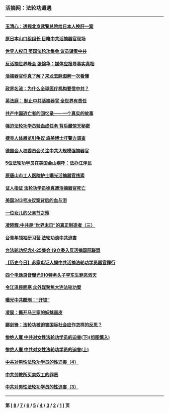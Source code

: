 ### 活摘网：法轮功遭遇
---
#### [玉清心：透视北京武警总院给日本人换肝一案](../../pages/nf5881/n13771978.md?02010430) 
#### [原日本山口组组长 目睹中共活摘器官现场](../../pages/nf5881/n13767360.md?02010430) 
#### [世界人权日 英国法轮功集会 议员谴责中共](../../pages/nf5881/n13431763.md?02010430) 
#### [反活摘世界峰会 张锦华：媒体应报导事实真相](../../pages/nf5881/n13278502.md?02010430) 
#### [活摘器官你真了解？来龙去脉图解一次看懂](../../pages/nf5881/n13013820.md?02010430) 
#### [政界名流：为什么全球医疗机构要信中共？](../../pages/nf5881/n11945479.md?02010430) 
#### [英法庭： 制止中共活摘器官 全世界有责任](../../pages/nf5881/n11330691.md?02010430) 
#### [共产中国逃亡者的回忆录——一个真实的故事](../../pages/nf5881/n10918649.md?02010430) 
#### [强迫法轮功学员验血成任务 背后藏惊天秘密](../../pages/nf5881/n4252384.md?02010430) 
#### [捷克人体展览引争议 旅美博士吁警方调查](../../pages/nf5881/n9429187.md?02010430) 
#### [德国会人权委员会关注中共大规模强摘器官](../../pages/nf5881/n8418950.md?02010430) 
#### [5位法轮功学员在美国会山疾呼：法办江泽民](../../pages/nf5881/n8101519.md?02010430) 
#### [原唐山市工人医院护士曝光活摘器官线索](../../pages/nf5881/n8076384.md?02010430) 
#### [证人指证 法轮功学员徐真遭活摘器官死亡](../../pages/nf5881/n8042467.md?02010430) 
#### [美国343号决议案背后的血与泪](../../pages/nf5881/n8020684.md?02010430) 
#### [一位女儿的父亲节之殇](../../pages/nf5881/n8014122.md?02010430) 
#### [凌晓辉:中共是“世界末日”的真正制造者（三）](../../pages/nf5881/n4210333.md?02010430) 
#### [台青年领袖研习营 法轮功谈中共迫害](../../pages/nf5881/n4141857.md?02010430) 
#### [台法轮功纪念4‧25集会 19立委入反活摘国际联盟](../../pages/nf5881/n4141821.md?02010430) 
#### [【历史今日】苏家屯证人揭中共活摘法轮功学员器官罪行](../../pages/nf5881/n4135912.md?02010430) 
#### [四个电话录音曝光610特务头子李东生罪恶滔天](../../pages/nf5881/n4040060.md?02010430) 
#### [令江泽民胆寒 众外媒聚焦大连法轮功案](../../pages/nf5881/n3932671.md?02010430) 
#### [曝光中共酷刑：“开锁”](../../pages/nf5881/n3889373.md?02010430) 
#### [凌宸：撕开马三家的妖魅画皮](../../pages/nf5881/n3849369.md?02010430) 
#### [郦剑锋：法轮功被迫害国际社会应作怎样的反思？](../../pages/nf5881/n3824560.md?02010430) 
#### [惨绝人寰 中共对女性法轮功学员的迫害(下)(组图慎入)](../../pages/nf5881/n3816285.md?02010430) 
#### [惨绝人寰 中共对女性法轮功学员的迫害(上)](../../pages/nf5881/n3815374.md?02010430) 
#### [中共对男性法轮功学员的性迫害（4）](../../pages/nf5881/n3769144.md?02010430) 
#### [中共劳教所买卖奴工的罪恶](../../pages/nf5881/n3769378.md?02010430) 
#### [中共对男性法轮功学员的性迫害（3）](../../pages/nf5881/n3768231.md?02010430) 

---
#### 第 [ [8](./8.md?02010430) / [7](./7.md?02010430) / [6](./6.md?02010430) / [5](./5.md?02010430) / [4](./4.md?02010430) / [3](./3.md?02010430) / [2](./2.md?02010430) / [1](./1.md?02010430) ] 页
